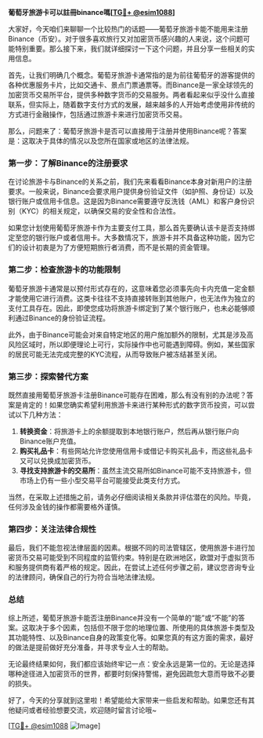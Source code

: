 **葡萄牙旅游卡可以註冊binance嗎[[TG💪+ @esim1088](https://t.me/s/esim1088)]**

大家好，今天咱们来聊聊一个比较热门的话题——葡萄牙旅游卡能不能用来注册Binance（币安）。对于很多喜欢旅行又对加密货币感兴趣的人来说，这个问题可能特别重要。那么接下来，我们就详细探讨一下这个问题，并且分享一些相关的实用信息。

首先，让我们明确几个概念。葡萄牙旅游卡通常指的是为前往葡萄牙的游客提供的各种优惠服务卡片，比如交通卡、景点门票通票等。而Binance是一家全球领先的加密货币交易所平台，提供多种数字货币的交易服务。两者看起来似乎没什么直接联系，但实际上，随着数字支付方式的发展，越来越多的人开始考虑使用非传统的方式进行金融操作，包括通过旅游卡来进行加密货币交易。

那么，问题来了：葡萄牙旅游卡是否可以直接用于注册并使用Binance呢？答案是：这取决于具体的情况以及您所在国家或地区的法律法规。

### **第一步：了解Binance的注册要求**

在讨论旅游卡与Binance的关系之前，我们先来看看Binance本身对新用户的注册要求。一般来说，Binance会要求用户提供身份验证文件（如护照、身份证）以及银行账户或信用卡信息。这是因为Binance需要遵守反洗钱（AML）和客户身份识别（KYC）的相关规定，以确保交易的安全性和合法性。

如果您计划使用葡萄牙旅游卡作为主要支付工具，那么首先要确认该卡是否支持绑定至您的银行账户或者信用卡。大多数情况下，旅游卡并不具备这种功能，因为它们的设计初衷是为了方便短期旅行者消费，而不是长期的资金管理。

### **第二步：检查旅游卡的功能限制**

葡萄牙旅游卡通常是以预付形式存在的，这意味着您必须事先向卡内充值一定金额才能使用它进行消费。这类卡往往不支持直接转账到其他账户，也无法作为独立的支付工具存在。因此，即使您成功将旅游卡绑定到了某个银行账户，也未必能够顺利通过Binance的身份验证流程。

此外，由于Binance可能会对来自特定地区的用户施加额外的限制，尤其是涉及高风险区域时，所以即便理论上可行，实际操作中也可能遇到障碍。例如，某些国家的居民可能无法完成完整的KYC流程，从而导致账户被冻结甚至关闭。

### **第三步：探索替代方案**

既然直接用葡萄牙旅游卡注册Binance可能存在困难，那么有没有别的办法呢？答案是肯定的！如果您确实希望利用旅游卡来进行某种形式的数字货币投资，可以尝试以下几种方法：

1. **转换资金**：将旅游卡上的余额提取到本地银行账户，然后再从银行账户向Binance账户充值。
2. **购买礼品卡**：有些网站允许您使用信用卡或借记卡购买礼品卡，而这些礼品卡又可以兑换成加密货币。
3. **寻找支持旅游卡的交易所**：虽然主流交易所如Binance可能不支持旅游卡，但市场上仍有一些小型交易平台可能接受此类支付方式。

当然，在采取上述措施之前，请务必仔细阅读相关条款并评估潜在的风险。毕竟，任何涉及金钱的操作都需要格外谨慎。

### **第四步：关注法律合规性**

最后，我们不能忽视法律层面的因素。根据不同的司法管辖区，使用旅游卡进行加密货币交易可能受到不同程度的监管约束。特别是在欧洲地区，欧盟对于虚拟货币和服务提供商有着严格的规定。因此，在尝试上述任何步骤之前，建议您咨询专业的法律顾问，确保自己的行为符合当地法律法规。

### **总结**

综上所述，葡萄牙旅游卡能否注册Binance并没有一个简单的“能”或“不能”的答案。这取决于多个因素，包括但不限于您的地理位置、所使用的具体旅游卡类型及其功能特性、以及Binance自身的政策变化等。如果您真的有这方面的需求，最好的做法是提前做好充分准备，并寻求专业人士的帮助。

无论最终结果如何，我们都应该始终牢记一点：安全永远是第一位的。无论是选择哪种途径进入加密货币的世界，都要时刻保持警惕，避免因疏忽大意而导致不必要的损失。

好了，今天的分享就到这里啦！希望能给大家带来一些启发和帮助。如果您还有其他疑问或者经验想要交流，欢迎随时留言讨论哦~ 

[[TG💪+ @esim1088](https://t.me/s/esim1088) ![Image](https://i.postimg.cc/4NQfJmqS/Snipaste-2025-05-13-00-14-12.png)]